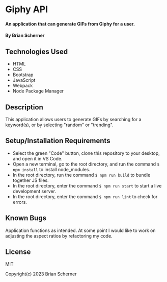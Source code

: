 # Giphy API

#### An application that can generate GIFs from Giphy for a user.

#### By Brian Scherner

## Technologies Used

* HTML
* CSS
* Bootstrap
* JavaScript
* Webpack
* Node Package Manager

## Description

This application allows users to generate GIFs by searching for a keyword(s), or by selecting "random" or "trending".

## Setup/Installation Requirements

* Select the green "Code" button, clone this repository to your desktop, and open it in VS Code.
* Open a new terminal, go to the root directory, and run the command `$ npm install` to install node_modules.
* In the root directory, run the command `$ npm run build` to bundle together JS files.
* In the root directory, enter the command `$ npm run start` to start a live development server.
* In the root directory, enter the command `$ npm run lint` to check for errors.

## Known Bugs

Application functions as intended. At some point I would like to work on adjusting the aspect ratios by refactoring my code.

## License

MIT

Copyright(c) 2023 Brian Scherner